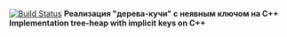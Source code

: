 [![Build Status](https://travis-ci.org/BinaryTreesImplementation/Treap.svg?branch=master)](https://travis-ci.org/BinaryTreesImplementation/Treap) 
**Реализация "дерева-кучи" с неявным ключом на С++**
**Implementation tree-heap with implicit keys on C++**
